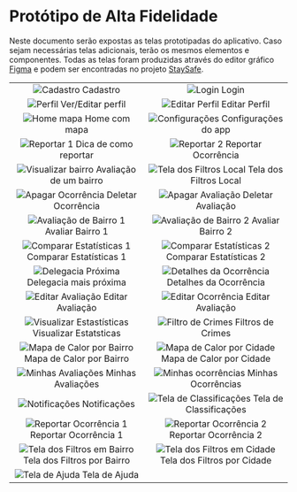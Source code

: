 # Protótipo de Alta Fidelidade

Neste documento serão expostas as telas prototipadas do aplicativo. Caso sejam necessárias telas adicionais, terão os mesmos elementos e componentes. Todas as telas foram produzidas através do editor gráfico [Figma](https://www.figma.com) e podem ser encontradas no projeto [StaySafe](https://www.figma.com/file/m9CNf4PNE7BHmI9QwAw0JD/Stay-Safe---Prot%C3%B3tipo-de-alta-fidelidade?node-id=0%3A1).         

| | |
|:-------------------------:|:-------------------------:|
|![Cadastro](../images/prototype/Cadastro.png) Cadastro |![Login](../images/prototype/Login.png) Login |
|![Perfil](../images/prototype/Perfil.png) Ver/Editar perfil |![Editar Perfil](../images/prototype/Editar_Perfil.png) Editar Perfil |
|![Home mapa](../images/prototype/Home_Mapa.png) Home com mapa |![Configurações](../images/prototype/Configuracoes.png) Configurações do app |
|![Reportar 1](../images/prototype/Reportar_Passo1.png) Dica de como reportar |![Reportar 2](../images/prototype/Reportar_Passo2.png) Reportar Ocorrência |
|![Visualizar bairro](../images/prototype/Visualizar_Bairro.png) Avaliação de um bairro |![Tela dos Filtros Local](../images/prototype/Tela_dos_Filtros_Local.png) Tela dos Filtros Local|
|![Apagar Ocorrência](../images/prototype/Apagar_Ocorrencia_Passo1.png) Deletar Ocorrência |![Apagar Avaliação](../images/prototype/Apagar_Ocorrencia_Passo2.png) Deletar Avaliação |
|![Avaliação de Bairro 1](../images/prototype/Avaliar_Bairro_Passo1.png) Avaliar Bairro 1|![Avaliação de Bairro 2](../images/prototype/Avaliar_Bairro_Passo2.png) Avaliar Bairro 2|
|![Comparar Estatísticas 1](../images/prototype/Comparar_Estatisticas_Passo1.png) Comparar Estatísticas 1|![Comparar Estatísticas 2](../images/prototype/Comparar_Estatisticas_Passo2.png) Comparar Estatísticas 2|
|![Delegacia Próxima](../images/prototype/Delegacia_proxima.png) Delegacia mais próxima |![Detalhes da Ocorrência](../images/prototype/Detalhes_Ocorrencia.png) Detalhes da Ocorrência |
|![Editar Avaliação](../images/prototype/Editar_Avaliacao.png) Editar Avaliação|![Editar Ocorrência](../images/prototype/Editar_Ocorrencia.png) Editar Avaliação |
|![Visualizar Estastísticas](../images/prototype/Visualizar_Estatisticas.png) Visualizar Estatsticas |![Filtro de Crimes](../images/prototype/Filtro_Crimes.png) Filtros de Crimes |
|![Mapa de Calor por Bairro](../images/prototype/Mapa_de_Calor_Bairro.png) Mapa de Calor por Bairro |![Mapa de Calor por Cidade](../images/prototype/Mapa_de_Calor_Cidades.png) Mapa de Calor por Cidade|
|![Minhas Avaliações](../images/prototype/Minhas_Avaliacoes.png) Minhas Avaliações |![Minhas ocorrências](../images/prototype/Minhas_Ocorrencias.png) Minhas Ocorrências |
|![Notificações](../images/prototype/Notificacoes.png) Notificações |![Tela de Classificações](../images/prototype/Tela_de_Classificacoes.png) Tela de Classificações |
|![Reportar Ocorrência 1](../images/prototype/Reportar_Passo1.png) Reportar Ocorrência 1 |![Reportar Ocorrência 2](../images/prototype/Reportar_Passo2.png) Reportar Ocorrência 2 |
|![Tela dos Filtros em Bairro](../images/prototype/Tela_dos_Filtros_Bairro.png) Tela dos Filtros por Bairro |![Tela dos Filtros em Cidade](../images/prototype/Tela_dos_Filtros_Cidade.png) Tela dos Filtros por Cidade |
|![Tela de Ajuda](../images/prototype/Ajuda.png) Tela de Ajuda |


